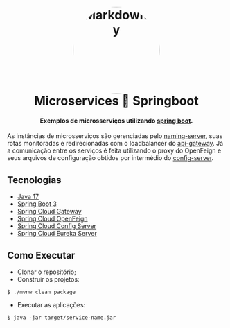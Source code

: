 <h1 align="center">
  <br>
  <a href="https://github.com/marksduarte/microservices-springboot">
  <img src="https://marksduarte.dev/img/logo.png" alt="Markdownify" width="200" style="border-radius: 50%"></a>
  <br>
  Microservices 💚 Springboot
  <br>
</h1>

<h4 align="center">Exemplos de microsserviços utilizando <a href="https://spring.io">spring boot</a>.</h4>

As instâncias de microsserviços são gerenciadas pelo [naming-server](https://github.com/marksduarte/microservices-springboot/tree/main/naming-server),
suas rotas monitoradas e redirecionadas com o loadbalancer do [api-gateway](https://github.com/marksduarte/microservices-springboot/tree/main/api-gateway). 
Já a comunicação entre os serviços é feita utilizando o proxy do OpenFeign e seus arquivos de configuração obtidos por intermédio do [config-server](https://github.com/marksduarte/microservices-springboot/tree/main/config-server).

## Tecnologias

- [Java 17](https://openjdk.org/)
- [Spring Boot 3](https://spring.io/projects/spring-boot)
- [Spring Cloud Gateway](https://spring.io/projects/spring-cloud-gateway)
- [Spring Cloud OpenFeign](https://spring.io/projects/spring-cloud-openfeign)
- [Spring Cloud Config Server](https://spring.io/projects/spring-cloud-config)
- [Spring Cloud Eureka Server](https://spring.io/projects/spring-cloud-netflix)

## Como Executar
- Clonar o repositório;
- Construir os projetos:
```
$ ./mvnw clean package
```
- Executar as aplicações:
```
$ java -jar target/service-name.jar
```
